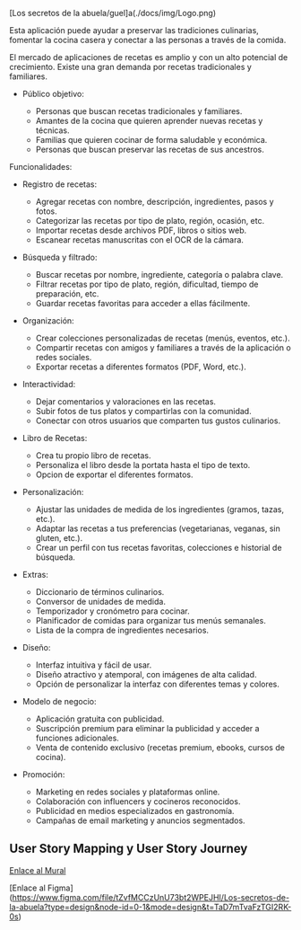 

[Los secretos de la abuela/guel]a(./docs/img/Logo.png)


Esta aplicación puede ayudar a preservar las tradiciones culinarias, fomentar la cocina casera y conectar a las personas a través de la comida.

El mercado de aplicaciones de recetas es amplio y con un alto potencial de crecimiento.
Existe una gran demanda por recetas tradicionales y familiares.

- Público objetivo:

    - Personas que buscan recetas tradicionales y familiares.
    - Amantes de la cocina que quieren aprender nuevas recetas y técnicas.
    - Familias que quieren cocinar de forma saludable y económica.
    - Personas que buscan preservar las recetas de sus ancestros.


Funcionalidades:

- Registro de recetas:

    - Agregar recetas con nombre, descripción, ingredientes, pasos y fotos.
    - Categorizar las recetas por tipo de plato, región, ocasión, etc.
    - Importar recetas desde archivos PDF, libros o sitios web.
    - Escanear recetas manuscritas con el OCR de la cámara.


- Búsqueda y filtrado:

    - Buscar recetas por nombre, ingrediente, categoría o palabra clave.
    - Filtrar recetas por tipo de plato, región, dificultad, tiempo de preparación, etc.
    - Guardar recetas favoritas para acceder a ellas fácilmente.


- Organización:

    - Crear colecciones personalizadas de recetas (menús, eventos, etc.).
    - Compartir recetas con amigos y familiares a través de la aplicación o redes sociales.
    - Exportar recetas a diferentes formatos (PDF, Word, etc.).

- Interactividad:

    - Dejar comentarios y valoraciones en las recetas.
    - Subir fotos de tus platos y compartirlas con la comunidad.
    - Conectar con otros usuarios que comparten tus gustos culinarios.

- Libro de Recetas:

    - Crea tu propio libro de recetas.
    - Personaliza el libro desde la portata hasta el tipo de texto.
    - Opcion de exportar el diferentes formatos.

- Personalización:

    - Ajustar las unidades de medida de los ingredientes (gramos, tazas, etc.).
    - Adaptar las recetas a tus preferencias (vegetarianas, veganas, sin gluten, etc.).
    - Crear un perfil con tus recetas favoritas, colecciones e historial de búsqueda.

- Extras:

    - Diccionario de términos culinarios.
    - Conversor de unidades de medida.
    - Temporizador y cronómetro para cocinar.
    - Planificador de comidas para organizar tus menús semanales.
    - Lista de la compra de ingredientes necesarios.

- Diseño:

    - Interfaz intuitiva y fácil de usar.
    - Diseño atractivo y atemporal, con imágenes de alta calidad.
    - Opción de personalizar la interfaz con diferentes temas y colores.

- Modelo de negocio:

    - Aplicación gratuita con publicidad.
    - Suscripción premium para eliminar la publicidad y acceder a funciones adicionales.
    - Venta de contenido exclusivo (recetas premium, ebooks, cursos de cocina).


- Promoción:

    - Marketing en redes sociales y plataformas online.
    - Colaboración con influencers y cocineros reconocidos.
    - Publicidad en medios especializados en gastronomía.
    - Campañas de email marketing y anuncios segmentados.






## User Story Mapping y User Story Journey

[Enlace al Mural](https://miro.com/app/board/uXjVNh9V25g=/)

[Enlace al Figma] (https://www.figma.com/file/tZvfMCCzUnU73bt2WPEJHI/Los-secretos-de-la-abuela?type=design&node-id=0-1&mode=design&t=TaD7mTvaFzTGI2RK-0s)